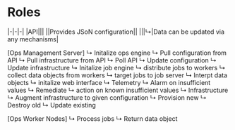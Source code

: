 # Roles

|-|-|-|
|API|||
||Provides JSoN configuration||
     |||↳|Data can be updated via any mechanisms|

[Ops Management Server]
  ↳ Initalize ops engine
     ↳ Pull configuration from API
     ↳ Pull infrastructure from API
  ↳ Poll API
     ↳ Update configuration 
     ↳ Update infrastructure 
  ↳ Initalize job engine
     ↳ distribute jobs to workers
     ↳ collect data objects from workers
     ↳ target jobs to job server
     ↳ Interpt data objects
  ↳ initalize web interface
  ↳ Telemetry
     ↳ Alarm on insufficient values
  ↳ Remediate
     ↳ action on known insufficient values
  ↳  Infrastructure 
     ↳ Augment infrastructure to given configuration 
        ↳  Provision new
        ↳  Destroy old
        ↳  Update existing

[Ops Worker Nodes]
  ↳  Process jobs
  ↳  Return data object